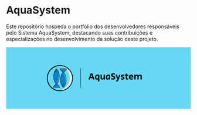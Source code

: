 # AquaSystem

Este repositório hospeda o portfólio dos desenvolvedores responsáveis pelo Sistema AquaSystem, destacando suas contribuições e especializações no desenvolvimento da solução deste projeto.

<p align="center">
  <img src="https://github.com/mauricioBert/AquaSystem/blob/main/aquasystem.png" alt="Imagem do projeto"/>
</p>
